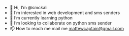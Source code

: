 - 👋 Hi, I’m @smckali
- 👀 I’m interested in web development and sms senders 
- 🌱 I’m currently learning python 
- 💞️ I’m looking to collaborate on python sms sender
- 📫 How to reach me mail me mattewcaptain@gmail.com

<!---
smckali/smckali is a ✨ special ✨ repository because its `README.md` (this file) appears on your GitHub profile.
You can click the Preview link to take a look at your changes.
--->
